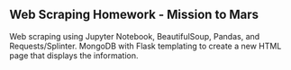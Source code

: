 ## Web Scraping Homework - Mission to Mars
Web scraping using Jupyter Notebook, BeautifulSoup, Pandas, and Requests/Splinter. MongoDB with Flask templating to create a new HTML page that displays the information.
